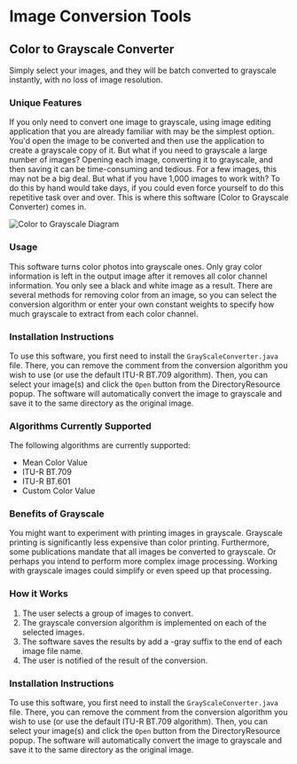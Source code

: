 # Image Conversion Tools

## Color to Grayscale Converter
Simply select your images, and they will be batch converted to grayscale instantly, with no loss of image resolution.

### Unique Features
If you only need to convert one image to grayscale, using image editing application that you are already familiar with may be the simplest option. You'd open the image to be converted and then use the application to create a grayscale copy of it. But what if you need to grayscale a large number of images? Opening each image, converting it to grayscale, and then saving it can be time-consuming and tedious. For a few images, this may not be a big deal. But what if you have 1,000 images to work with? To do this by hand would take days, if you could even force yourself to do this repetitive task over and over. This is where this software (Color to Grayscale Converter) comes in.

![Color to Grayscale Diagram](https://user-images.githubusercontent.com/96280466/184594032-e357db52-7237-467a-961d-8e7067d70d2e.png)

### Usage 
This software turns color photos into grayscale ones. Only gray color information is left in the output image after it removes all color channel information. You only see a black and white image as a result. There are several methods for removing color from an image, so you can select the conversion algorithm or enter your own constant weights to specify how much grayscale to extract from each color channel.

### Installation Instructions
To use this software, you first need to install the `GrayScaleConverter.java` file. There, you can remove the comment from the conversion algorithm you wish to use (or use the default ITU-R BT.709 algorithm). Then, you can select your image(s) and click the `Open` button from the DirectoryResource popup. The software will automatically convert the image to grayscale and save it to the same directory as the original image.

### Algorithms Currently Supported
The following algorithms are currently supported:
- Mean Color Value
- ITU-R BT.709
- ITU-R BT.601
- Custom Color Value

### Benefits of Grayscale
You might want to experiment with printing images in grayscale. Grayscale printing is significantly less expensive than color printing. Furthermore, some publications mandate that all images be converted to grayscale. Or perhaps you intend to perform more complex image processing. Working with grayscale images could simplify or even speed up that processing.

### How it Works
1. The user selects a group of images to convert.
2. The grayscale conversion algorithm is implemented on each of the selected images.
3. The software saves the results by add a -gray suffix to the end of each image file name.
6. The user is notified of the result of the conversion.

### Installation Instructions
To use this software, you first need to install the `GrayScaleConverter.java` file. There, you can remove the comment from the conversion algorithm you wish to use (or use the default ITU-R BT.709 algorithm). Then, you can select your image(s) and click the `Open` button from the DirectoryResource popup. The software will automatically convert the image to grayscale and save it to the same directory as the original image.